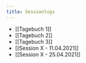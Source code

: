 ```yaml
---
title: Sessionlogs
---
```


* [[Tagebuch 1]]
* [[Tagebuch 2]]
* [[Tagebuch 3]]
* [[Session X - 11.04.2021]]
* [[Session X - 25.04.2021]]